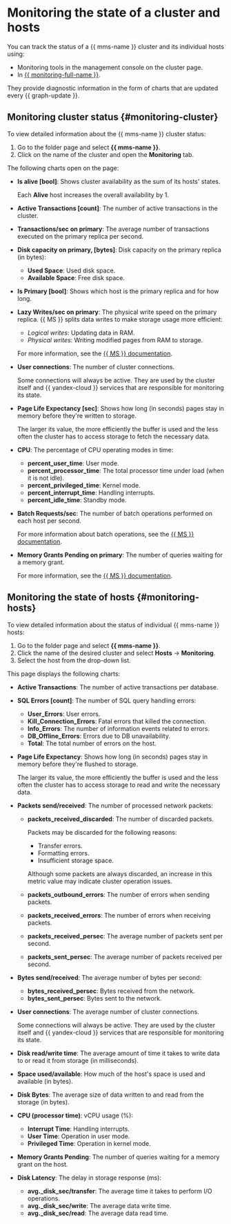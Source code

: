 # Monitoring the state of a cluster and hosts

You can track the status of a {{ mms-name }} cluster and its individual hosts using:

* Monitoring tools in the management console on the cluster page.
* In [{{ monitoring-full-name }}](../../monitoring/).

They provide diagnostic information in the form of charts that are updated every {{ graph-update }}.

## Monitoring cluster status {#monitoring-cluster}

To view detailed information about the {{ mms-name }} cluster status:

1. Go to the folder page and select **{{ mms-name }}**.
1. Click on the name of the cluster and open the **Monitoring** tab.

The following charts open on the page:

* **Is alive [bool]**: Shows cluster availability as the sum of its hosts' states.

    Each **Alive** host increases the overall availability by 1.

* **Active Transactions [count]**: The number of active transactions in the cluster.

* **Transactions/sec on primary**: The average number of transactions executed on the primary replica per second.

* **Disk capacity on primary, [bytes]**: Disk capacity on the primary replica (in bytes):
    * **Used Space**: Used disk space.
    * **Available Space**: Free disk space.

* **Is Primary [bool]**: Shows which host is the primary replica and for how long.

* **Lazy Writes/sec on primary**: The physical write speed on the primary replica. {{ MS }} splits data writes to make storage usage more efficient:

    * _Logical writes_: Updating data in RAM.
    * _Physical writes_: Writing modified pages from RAM to storage.

    For more information, see the [{{ MS }} documentation](https://docs.microsoft.com/en-us/sql/relational-databases/writing-pages).

* **User connections**: The number of cluster connections.

    Some connections will always be active. They are used by the cluster itself and {{ yandex-cloud }} services that are responsible for monitoring its state.

* **Page Life Expectancy [sec]**: Shows how long (in seconds) pages stay in memory before they're written to storage.

    The larger its value, the more efficiently the buffer is used and the less often the cluster has to access storage to fetch the necessary data.

* **CPU**: The percentage of CPU operating modes in time:
    * **percent_user_time**: User mode.
    * **percent_processor_time**: The total processor time under load (when it is not idle).
    * **percent_privileged_time**: Kernel mode.
    * **percent_interrupt_time**: Handling interrupts.
    * **percent_idle_time**: Standby mode.

* **Batch Requests/sec**: The number of batch operations performed on each host per second.

    For more information about batch operations, see the [{{ MS }} documentation](https://docs.microsoft.com/en-us/sql/odbc/reference/develop-app/batches-of-sql-statements).

* **Memory Grants Pending on primary**: The number of queries waiting for a memory grant.

    For more information, see the [{{ MS }} documentation](https://docs.microsoft.com/en-us/sql/relational-databases/memory-management-architecture-guide).

## Monitoring the state of hosts {#monitoring-hosts}

To view detailed information about the status of individual {{ mms-name }} hosts:

1. Go to the folder page and select **{{ mms-name }}**.
1. Click the name of the desired cluster and select **Hosts** → **Monitoring**.
1. Select the host from the drop-down list.

This page displays the following charts:

* **Active Transactions**: The number of active transactions per database.

* **SQL Errors [count]**: The number of SQL query handling errors:

    * **User_Errors**: User errors.
    * **Kill_Connection_Errors**: Fatal errors that killed the connection.
    * **Info_Errors**: The number of information events related to errors.
    * **DB_Offline_Errors**: Errors due to DB unavailability.
    * **Total**: The total number of errors on the host.

* **Page Life Expectancy**: Shows how long (in seconds) pages stay in memory before they're flushed to storage.

    The larger its value, the more efficiently the buffer is used and the less often the cluster has to access storage to read and write the necessary data.

* **Packets send/received**: The number of processed network packets:

    * **packets_received_discarded**: The number of discarded packets.

        Packets may be discarded for the following reasons:

        * Transfer errors.
        * Formatting errors.
        * Insufficient storage space.

        Although some packets are always discarded, an increase in this metric value may indicate cluster operation issues.

    * **packets_outbound_errors**: The number of errors when sending packets.
    * **packets_received_errors**: The number of errors when receiving packets.
    * **packets_received_persec**: The average number of packets sent per second.
    * **packets_sent_persec**: The average number of packets received per second.

* **Bytes send/received**: The average number of bytes per second:
    * **bytes_received_persec**: Bytes received from the network.
    * **bytes_sent_persec**: Bytes sent to the network.

* **User connections**: The average number of cluster connections.

    Some connections will always be active. They are used by the cluster itself and {{ yandex-cloud }} services that are responsible for monitoring its state.

* **Disk read/write time**: The average amount of time it takes to write data to or read it from storage (in milliseconds).

* **Space used/available**: How much of the host's space is used and available (in bytes).

* **Disk Bytes**: The average size of data written to and read from the storage (in bytes).

* **CPU (processor time)**: vCPU usage (%):
    * **Interrupt Time**: Handling interrupts.
    * **User Time**: Operation in user mode.
    * **Privileged Time**: Operation in kernel mode.

* **Memory Grants Pending**: The number of queries waiting for a memory grant on the host.

* **Disk Latency**: The delay in storage response (ms):
    * **avg._disk_sec/transfer**: The average time it takes to perform I/O operations.
    * **avg._disk_sec/write**: The average data write time.
    * **avg._disk_sec/read**: The average data read time.
